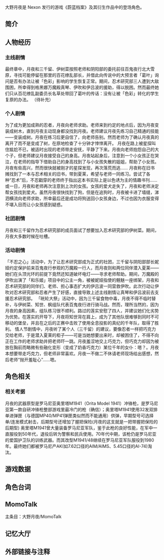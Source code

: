 大野月夜是 Nexon 发行的游戏《蔚蓝档案》及其衍生作品中的登场角色。

## 简介

## 人物经历

### 主线剧情
最终章中，月夜和三千留、伊树菜按照老师和阴阳部的委托前往百鬼夜行北大雪原，寻找可能停留在那里的百花缭乱部长，并借此向传说中的大预言者「葛叶」询问是否有办法让被「色彩」影响的学生恢复正常。期间，忍术研究部三人遭到大敌围困，所幸得到格黑娜万魔殿真琴、伊吹和伊吕波的援助，得以脱困。然而最终她们只从百花缭乱副委员长名草处带回了葛叶的传话：没有让被「色彩」转化的学生复原的办法。
（待补充）

### 个人剧情
为了成为更加成熟的忍者，月夜向老师求助。老师来到约定的地点后，因为月夜变装成树木，直到月夜主动现身都没找到月夜。老师建议月夜先练习自己精通的技能——变装成树。月夜在练习后更自信了，向老师告别。然而老师为了确认月夜真的离开了而不是变成了树，在原地检查了十分钟才悻悻离开。
月夜在路上被星探叫住尴尬不已，被适时出现的老师带走安抚，平静了下来。月夜向老师抱怨自己的大个子，但老师建议月夜接受自己的身高。月夜站起身后，注意到一个小女孩正在哭泣，在老师的指导下借助自己的身高找到了与小女孩失散的姐姐，帮助了小女孩。月夜有些高兴，然而很快就被刚才的星探发现，再次落荒而逃……
月夜称在旧书摊找到了一本与忍术相关的旧书，带到夏莱，希望与老师一同练习。尝试了各种“忍术”后，不忍戳穿的老师终于指出这本书实际上是以色诱为主的情趣书刊……
或一日，月夜和老师再次注意到上次的女孩。女孩的爱犬走失了，月夜和老师决定帮女孩找到爱犬。虽然月夜很快找到了狗，但是在追狗时，月夜被卡进了墙缝，涕泗横流向老师求助，所幸最后还是成功将狗送回小女孩身边，不过也因为衣服变得不堪入目而让小女孩感到疑惑。

### 社团剧情
月夜和三千留作为忍术研究部的成员面试了想要加入忍术研究部的伊树菜。期间，月夜大多数时候在吐槽。

### 活动剧情
「不忍之心」活动中，为了让忍术研究部成为正式的社团，三千留与阴阳部部长妮娅约定保护前来百鬼夜行参观的万魔殿一行人，而月夜则和两位同伴潜入夏莱——她们在头顶光环的前提下竟然还知道破坏电灯——寻求老师帮助。期间，万魔殿的伊吹出演了「和乐姬」项目中的公主一角，被被妮娅指使的魑魅一座绑架，月夜和忍术研究部的同伴们、老师、担心事态扩大的伊吕波一同营救伊吹。此次行动让伊吹对忍术研究部和忍者产生了好感，直接导致上述主线剧情让真琴和伊吕波前去支援忍术研究部。
「晄轮大祭」活动中，因为三千留食物中毒，月夜不得不临时替补，与伊树菜、知世、枫组队代表百鬼夜行进行骑马战。然而，理所当然的，因为月夜的身高因素，组队练习很不顺利。路过的莲实安慰了四人，并建议她们化劣势为优势。在莲实的开导下，月夜将知世背在肩上，成为了其他队很难够到同时不可移动的堡垒，并且在之后的正赛中击败了使用全息投影的真纪的千年队，取得了胜利。
情人节剧情中，月夜听了某个人（三千留）的建议，要像忍者一样把巧克力交给老师，于是潜入夏莱的柜子——可是当她想要出来时，却被困住了，不得不向正在工作的老师求助并把老师吓一跳。月夜羞涩地交上巧克力，但巧克力却因为被放在胸前而略微有些融化变形（变成了奶香巧克力）某位千年的女仆：嗯？。月夜本想要带走巧克力，但老师非常喜欢。月夜一不做二不休请老师现场给出感想，然后老师“抛开羞耻心”……嗯。

## 角色相关

### 相关考据

月夜的武器原型是罗马尼亚奥里塔M1941（Orita Model 1941）冲锋枪，是罗马尼亚第一款自研冲锋枪整部游戏里最冷门的枪（确信）；奥里塔M1941使用32发双排单进弹匣（与德国MP40/MP41弹匣类似然而不能通用）供弹，早期型号可选择单/连发模式射击，后期型号还增加了握把保险(月夜的这支就是一把带握把保险的后期型)
奥里塔M1941曾大量装备罗马尼亚军队，鉴于此枪的良好性能，在军中一直服役到50年代，退役后转为警察和民兵使用。70年代中期，该枪仍是罗马尼亚的爱国护卫队的训练武器。而其改型M1941/48继续在罗马尼亚军队服役到1980年。最终她们都被罗马尼产AK(如7.62口径的AIM/AIMS、5.45口径的AI-74)淘汰。

## 游戏数据

## 角色台词

## MomoTalk
主条目：大野月夜/MomoTalk

## 记忆大厅

## 外部链接与注释